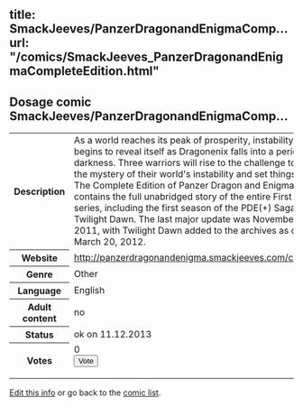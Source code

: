 title: SmackJeeves/PanzerDragonandEnigmaComp...
url: "/comics/SmackJeeves_PanzerDragonandEnigmaCompleteEdition.html"
---
Dosage comic SmackJeeves/PanzerDragonandEnigmaComp...
-----------------------------------------

<p id="msg"></p>
<script type="text/javascript">
if (window.location.search === '?edit_info_mail=sent_ok') {
  var elem = document.getElementById("msg");
  elem.innerHTML = 'Edited information sucessfully sent for review, which is usually done daily. Thanks!';
  elem.className = 'ok';
}
</script>
<table class="comicinfo">
<tr>
<th>Description</th><td>As a world reaches its peak of prosperity, instability begins to reveal itself as Dragonenix falls into a period of darkness. Three warriors will rise to the challenge to solve the mystery of their world's instability and set things right. The Complete Edition of Panzer Dragon and Enigma contains the full unabridged story of the entire First Arc series, including the first season of the PDE(+) Saga: Twilight Dawn. The last major update was November 16, 2011, with Twilight Dawn added to the archives as of March 20, 2012.</td>
</tr>
<tr>
<th>Website</th><td><a href="http://panzerdragonandenigma.smackjeeves.com/comics/">http://panzerdragonandenigma.smackjeeves.com/comics/</a></td>
</tr>
<tr>
<th>Genre</th><td>Other</td>
</tr>
<tr>
<th>Language</th><td>English</td>
</tr>
<tr>
<th>Adult content</th><td>no</td>
</tr>
<tr>
<th>Status</th><td>ok on 11.12.2013</td>
</tr>
<tr>
<th>Votes</th><td>0
<form action="http://gaecounter.appspot.com/count/" method="POST">
<input name="name" type="hidden" value="SmackJeeves_PanzerDragonandEnigmaCompleteEdition"/>
<input name="uid" type="hidden" id="voteuid" value=""/>
<input type="submit" value="Vote"/>
</form>
</td>
</tr>
</table>
<script type="text/javascript">
var ua = navigator.userAgent;
document.getElementById("voteuid").value = ua.replace(/[^a-zA-Z0-9\._:]/g , "_");;
</script>

[Edit this info](SmackJeeves_PanzerDragonandEnigmaCompleteEdition_edit.html) or go back to the [comic list](../comic-index.html).
